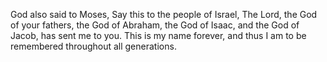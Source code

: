 God also said to Moses, Say this to the people of Israel, The Lord, the God of your fathers, the God of Abraham, the God of Isaac, and the God of Jacob, has sent me to you. This is my name forever, and thus I am to be remembered throughout all generations.
